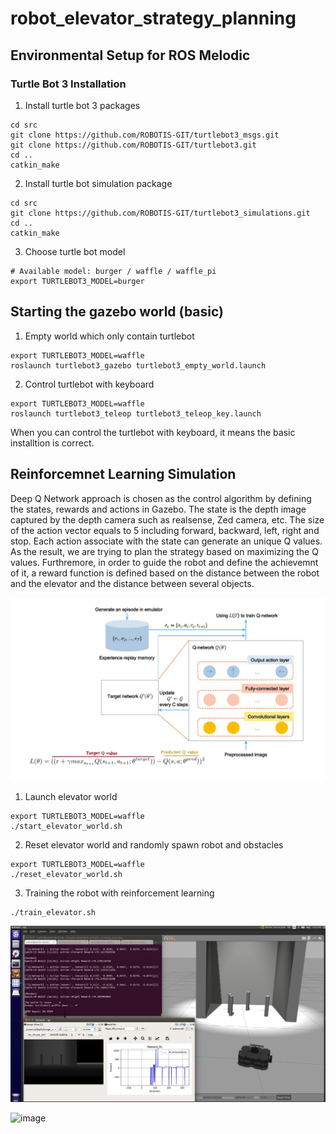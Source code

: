 # robot_elevator_strategy_planning

## Environmental Setup for ROS Melodic
### Turtle Bot 3 Installation 
1. Install turtle bot 3 packages
```
cd src
git clone https://github.com/ROBOTIS-GIT/turtlebot3_msgs.git
git clone https://github.com/ROBOTIS-GIT/turtlebot3.git
cd ..
catkin_make
```
2. Install turtle bot simulation package
```
cd src
git clone https://github.com/ROBOTIS-GIT/turtlebot3_simulations.git
cd ..
catkin_make
```
3. Choose turtle bot model
```
# Available model: burger / waffle / waffle_pi
export TURTLEBOT3_MODEL=burger 
```

## Starting the gazebo world (basic)
1. Empty world which only contain turtlebot
```
export TURTLEBOT3_MODEL=waffle
roslaunch turtlebot3_gazebo turtlebot3_empty_world.launch
```
2. Control turtlebot with keyboard
```
export TURTLEBOT3_MODEL=waffle 
roslaunch turtlebot3_teleop turtlebot3_teleop_key.launch
```
When you can control the turtlebot with keyboard, it means the basic installtion is correct.

## Reinforcemnet Learning Simulation
Deep Q Network approach is chosen as the control algorithm by defining the states, rewards and actions in Gazebo. The state is the depth image captured by the depth camera such as realsense, Zed camera, etc. The size of the action vector equals to 5 including forward, backward, left, right and stop. Each action associate with the state can generate an unique Q values. As the result, we are trying to plan the strategy based on maximizing the Q values. Furthremore, in order to guide the robot and define the achievemnt of it, a reward function is defined based on the distance between the robot and the elevator and the distance between several objects.

![image](https://github.com/vincent51689453/robot_elevator_strategy_planning/blob/main/git_image/DQN_Diagram.JPG)

1. Launch elevator world
```
export TURTLEBOT3_MODEL=waffle 
./start_elevator_world.sh
```

2. Reset elevator world and randomly spawn robot and obstacles
```
export TURTLEBOT3_MODEL=waffle 
./reset_elevator_world.sh
```

3. Training the robot with reinforcement learning
```
./train_elevator.sh
```

![image](https://github.com/vincent51689453/robot_elevator_strategy_planning/blob/main/git_image/elevator_world_2.JPG)

![image](https://github.com/vincent51689453/robot_elevator_strategy_planning/blob/main/git_image/basic_RL_demo.gif)

